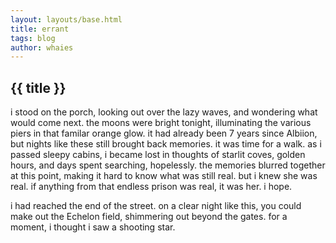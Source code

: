 ```yaml
---
layout: layouts/base.html
title: errant
tags: blog
author: whaies
---
```


## {{ title }}

i stood on the porch, looking out over the lazy waves, and wondering what would come next. the moons were bright tonight, illuminating the various piers in that familar orange glow. it had already been 7 years since Albiion, but nights like these still brought back memories. it was time for a walk. as i passed sleepy cabins, i became lost in thoughts of starlit coves, golden hours, and days spent searching, hopelessly. the memories blurred together at this point, making it hard to know what was still real. but i knew she was real. if anything from that endless prison was real, it was her. i hope.

i had reached the end of the street. on a clear night like this, you could make out the Echelon field, shimmering out beyond the gates. for a moment, i thought i saw a shooting star.
